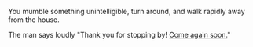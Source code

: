 You mumble something unintelligible, turn around, and walk rapidly away from the house.

The man says loudly "Thank you for stopping by! [Come again soon.](index)"
